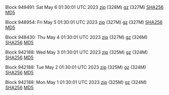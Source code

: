 Block 949491: Sat May  6 01:30:01 UTC 2023 [zip](https://files.01coin.io/mainnet/2023-05-06/bootstrap.dat.zip) (328M) [gz](https://files.01coin.io/mainnet/2023-05-06/bootstrap.dat.tar.gz) (327M) [SHA256](https://files.01coin.io/mainnet/2023-05-06/sha256.txt) [MD5](https://files.01coin.io/mainnet/2023-05-06/md5.txt)

Block 948954: Fri May  5 01:30:01 UTC 2023 [zip](https://files.01coin.io/mainnet/2023-05-05/bootstrap.dat.zip) (327M) [gz](https://files.01coin.io/mainnet/2023-05-05/bootstrap.dat.tar.gz) (327M) [SHA256](https://files.01coin.io/mainnet/2023-05-05/sha256.txt) [MD5](https://files.01coin.io/mainnet/2023-05-05/md5.txt)

Block 948430: Thu May  4 01:30:01 UTC 2023 [zip](https://files.01coin.io/mainnet/2023-05-04/bootstrap.dat.zip) (327M) [gz](https://files.01coin.io/mainnet/2023-05-04/bootstrap.dat.tar.gz) (326M) [SHA256](https://files.01coin.io/mainnet/2023-05-04/sha256.txt) [MD5](https://files.01coin.io/mainnet/2023-05-04/md5.txt)

Block 942188: Wed May  3 01:30:01 UTC 2023 [zip](https://files.01coin.io/mainnet/2023-05-03/bootstrap.dat.zip) (325M) [gz](https://files.01coin.io/mainnet/2023-05-03/bootstrap.dat.tar.gz) (324M) [SHA256](https://files.01coin.io/mainnet/2023-05-03/sha256.txt) [MD5](https://files.01coin.io/mainnet/2023-05-03/md5.txt)

Block 942188: Tue May  2 01:30:01 UTC 2023 [zip](https://files.01coin.io/mainnet/2023-05-02/bootstrap.dat.zip) (325M) [gz](https://files.01coin.io/mainnet/2023-05-02/bootstrap.dat.tar.gz) (324M) [SHA256](https://files.01coin.io/mainnet/2023-05-02/sha256.txt) [MD5](https://files.01coin.io/mainnet/2023-05-02/md5.txt)

Block 942188: Mon May  1 01:30:01 UTC 2023 [zip](https://files.01coin.io/mainnet/2023-05-01/bootstrap.dat.zip) (325M) [gz](https://files.01coin.io/mainnet/2023-05-01/bootstrap.dat.tar.gz) (324M) [SHA256](https://files.01coin.io/mainnet/2023-05-01/sha256.txt) [MD5](https://files.01coin.io/mainnet/2023-05-01/md5.txt)
